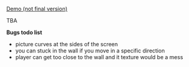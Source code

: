 [Demo (not final version)](https://starenn.github.io/wolfenstein-3d/)

TBA

**Bugs todo list**
- picture curves at the sides of the screen
- you can stuck in the wall if you move in a specific direction
- player can get too close to the wall and it texture would be a mess
